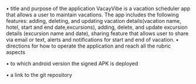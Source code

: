 
•  title and purpose of the application
VacayVibe is a vacation scheduler app that allows a user to maintain vacations. The app includes the following features: adding, deleting, and updating vacation details(vacation name, hotel, start and end date,excursions), adding, delete, and update excursion details (excursion name and date), sharing feature that allows user to share via email or text, alerts and notifications for start and end of vacation. 
•  directions for how to operate the application and reach all the rubric aspects

•  to which android version the signed APK is deployed

•  a link to the git repository




